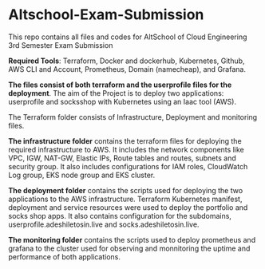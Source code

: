 # **Altschool-Exam-Submission**
This repo contains all files and codes for AltSchool of Cloud Engineering 3rd Semester Exam Submission

**Required Tools**:
Terraform, Docker and dockerhub, Kubernetes, Github, AWS CLI and Account, Prometheus, Domain (namecheap),
and Grafana.

**The files consist of both terraform and the userprofile files for the deployment**.
The aim of the Project is to deploy two applications: userprofile and socksshop with Kubernetes using an Iaac tool (AWS). 

The Terraform folder consists of Infrastructure, Deployment and monitoring files.

**The infrastructure folder** contains the terraform files for deploying the required infrastructure to AWS. It includes the network components like VPC, IGW, NAT-GW, Elastic IPs, Route tables and routes, subnets and security group. It also includes configurations for IAM roles, CloudWatch Log group, EKS node group and EKS cluster.

**The deployment folder** contains the scripts used for deploying the two applications to the AWS infrastructure. Terraform Kubernetes manifest, deployment and service resources were used to deploy the portfolio and socks shop apps. It also contains configuration for the subdomains, userprofile.adeshiletosin.live and socks.adeshiletosin.live.

**The monitoring folder** contains the scripts used to deploy prometheus and grafana to the cluster used for observing and monnitoring the uptime and performance of both applications.

